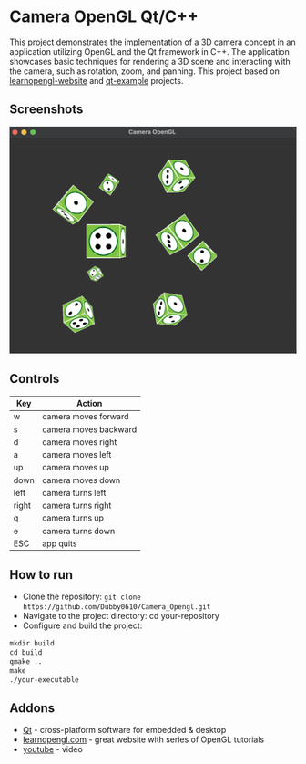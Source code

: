 # Camera OpenGL Qt/C++
This project demonstrates the implementation of a 3D camera concept in an application utilizing OpenGL and the Qt framework in C++. 
The application showcases basic techniques for rendering a 3D scene and interacting with the camera, such as rotation, zoom, and panning.
This project based on [learnopengl-website](https://learnopengl.com/Getting-started/Camera) and [qt-example](https://doc.qt.io/qt-6/qtopengl-cube-example.html) projects.

## Screenshots
![Example Image](assets/doc/screen0.png)

## Controls

|     Key       | Action        |
| ------------- | ------------- |
| w             | camera moves forward  |
| s             | camera moves backward |
| d             | camera moves right    |
| a             | camera moves left     |
| up            | camera moves up       |
| down          | camera moves down     |
| left          | camera turns left |
| right         | camera turns right |
| q             | camera turns up |
| e             | camera turns down |
| ESC           | app quits |

## How to run
* Clone the repository: `git clone https://github.com/Dubby0610/Camera_Opengl.git`
* Navigate to the project directory: cd your-repository
* Configure and build the project:
```
mkdir build
cd build
qmake ..
make
./your-executable
```

## Addons
* [Qt](https://www.qt.io/) - cross-platform software for embedded & desktop
* [learnopengl.com](https://learnopengl.com) - great website with series of OpenGL tutorials
* [youtube](https://youtu.be/PGxLBHU9dg0) - video
